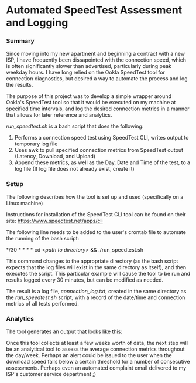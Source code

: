 # Automated SpeedTest Assessment and Logging

### Summary

Since moving into my new apartment and beginning a contract with a new ISP, I have frequently been dissapointed with the connection speed, which is often significantly slower than advertised, particularly during peak weekday hours. I have long relied on the Ookla SpeedTest tool for connection diagnostics, but desired a way to automate the process and log the results.

The purpose of this project was to develop a simple wrapper around Ookla's SpeedTest tool so that it would be executed on my machine at specified time intervals, and log the desired connection metrics in a manner that allows for later reference and analytics.

*run_speedtest.sh* is a bash script that does the following:
1. Performs a connection speed test using SpeedTest CLI, writes output to temporary log file
2. Uses awk to pull specified connection metrics from SpeedTest output (Latency, Download, and Upload)
3. Append these metrics, as well as the Day, Date and Time of the test, to a log file (If log file does not already exist, create it)


### Setup

The following describes how the tool is set up and used (specifically on a Linux machine)

Instructions for installation of the SpeedTest CLI tool can be found on their site:
https://www.speedtest.net/apps/cli

The following line needs to be added to the user's crontab file to automate the running of the bash script:

\*/30 \* \* \* \* cd \<*path to directory*\> && ./run_speedtest.sh

This command changes to the appropriate directory (as the bash script expects that the log files will exist in the same directory as itself), and then executes the script. This particular example will cause the tool to be run and results logged every 30 minutes, but can be modified as needed. 

The result is a log file, *connection_log.txt*, created in the same directory as the *run_speedtest.sh* script, with a record of the date/time and connection metrics of all tests performed.

### Analytics

The tool generates an output that looks like this:

Once this tool collects at least a few weeks worth of data, the next step will be an analytical tool to assess the average connection metrics throughout the day/week. Perhaps an alert could be issued to the user when the download speed falls below a certain threshold for a number of consecutive assessments. Perhaps even an automated complaint email delivered to my ISP's customer service department ;)
